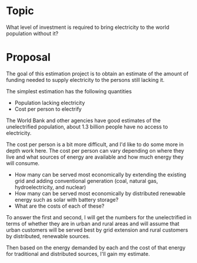 # Topic

What level of investment is required to bring electricity to the world
population without it?

# Proposal

The goal of this estimation project is to obtain an estimate of the
amount of funding needed to supply electricity to the persons still
lacking it.

The simplest estimation has the following quantities

- Population lacking electricity
- Cost per person to electrify

The World Bank and other agencies have good estimates of the
unelectrified population, about 1.3 billion people have no access to
electricity.

The cost per person is a bit more difficult, and I'd like to do some
more in depth work here.  The cost per person can vary depending on
where they live and what sources of energy are available and how much
energy they will consume.

- How many can be served most economically by extending the existing grid and adding
  conventional generation (coal, natural gas, hydroelectricity, and
  nuclear)
- How many can be served most economically by distributed renewable
  energy such as solar with battery storage?
- What are the costs of each of these?

To answer the first and second, I will get the numbers for the
unelectrified in terms of whether they are in urban and rural areas and
will assume that urban customers will be served best by grid extension
and rural customers by distributed, renewable sources.

Then based on the energy demanded by each and the cost of that energy
for traditional and distributed sources, I'll gain my estimate.
